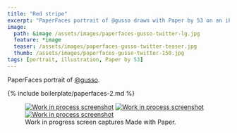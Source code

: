 ```yaml
---
title: "Red stripe"
excerpt: "PaperFaces portrait of @gusso drawn with Paper by 53 on an iPad."
image: 
  path: &image /assets/images/paperfaces-gusso-twitter-lg.jpg 
  feature: *image
  teaser: /assets/images/paperfaces-gusso-twitter-teaser.jpg
  thumb: /assets/images/paperfaces-gusso-twitter-150.jpg
tags: [portrait, illustration, Paper by 53]
---
```


PaperFaces portrait of [@gusso](http://twitter.com/gusso).

{% include boilerplate/paperfaces-2.md %}

<figure class="third">
  <a href="{{ site.url }}/assets/images/paperfaces-gusso-process-1-lg.jpg"><img src="{{ site.url }}/assets/images/paperfaces-gusso-process-1-600.jpg" alt="Work in process screenshot"></a>
  <a href="{{ site.url }}/assets/images/paperfaces-gusso-process-2-lg.jpg"><img src="{{ site.url }}/assets/images/paperfaces-gusso-process-2-600.jpg" alt="Work in process screenshot"></a>
  <a href="{{ site.url }}/assets/images/paperfaces-gusso-process-3-lg.jpg"><img src="{{ site.url }}/assets/images/paperfaces-gusso-process-3-600.jpg" alt="Work in process screenshot"></a>
  <figcaption>Work in progress screen captures Made with Paper.</figcaption>
</figure>